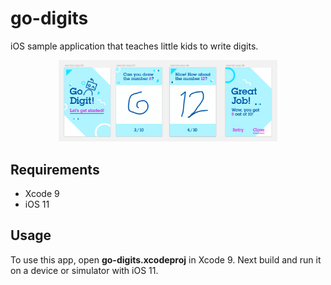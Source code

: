 # go-digits
iOS sample application that teaches little kids to write digits.

<p align="center">
  <img src="Screenshots/app_screens.png" width="350"/>
</p>

## Requirements
- Xcode 9
- iOS 11

## Usage
To use this app, open **go-digits.xcodeproj** in Xcode 9.
Next build and run it on a device or simulator with iOS 11.
